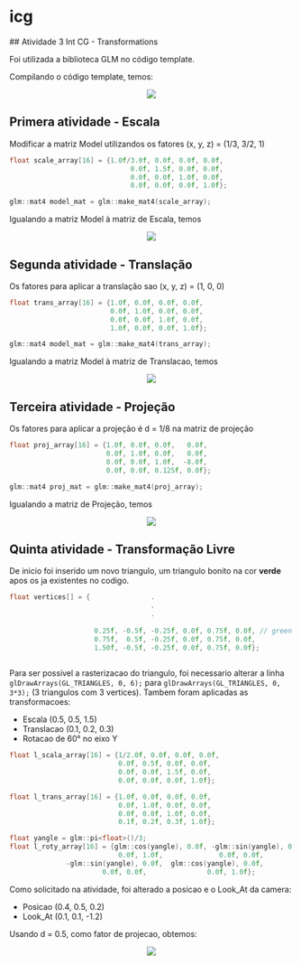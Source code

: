 # icg

﻿## Atividade 3 Int CG - Transformations

Foi utilizada a biblioteca GLM no código template.

Compilando o código template, temos:

<p align="center">
  <img src="imagens/figura1.png" >
</p>

## Primera atividade - Escala

Modificar a matriz Model utilizandos os fatores (x, y, z) = (1/3, 3/2, 1)

```C
float scale_array[16] = {1.0f/3.0f, 0.0f, 0.0f, 0.0f,
                              0.0f, 1.5f, 0.0f, 0.0f,
                              0.0f, 0.0f, 1.0f, 0.0f,
                              0.0f, 0.0f, 0.0f, 1.0f};

glm::mat4 model_mat = glm::make_mat4(scale_array);
```
Igualando a matriz Model à matriz de Escala, temos

<p align="center">
  <img src="imagens/scala.png" >
</p>


## Segunda atividade - Translação

Os fatores para aplicar a translação sao (x, y, z) = (1, 0, 0)

```C
float trans_array[16] = {1.0f, 0.0f, 0.0f, 0.0f,
                         0.0f, 1.0f, 0.0f, 0.0f,
                         0.0f, 0.0f, 1.0f, 0.0f,
                         1.0f, 0.0f, 0.0f, 1.0f};

glm::mat4 model_mat = glm::make_mat4(trans_array);
```
Igualando a matriz Model à matriz de Translacao, temos

<p align="center">
  <img src="imagens/trans.png" >
</p>


## Terceira atividade - Projeção

Os fatores para aplicar a projeção é d = 1/8 na matriz de projeção

```C
float proj_array[16] = {1.0f, 0.0f, 0.0f,   0.0f, 
                        0.0f, 1.0f, 0.0f,   0.0f, 
                        0.0f, 0.0f, 1.0f,  -8.0f, 
                        0.0f, 0.0f, 0.125f, 0.0f};

glm::mat4 proj_mat = glm::make_mat4(proj_array);
```
Igualando a matriz de Projeção, temos

<p align="center">
  <img src="imagens/projecao.png" >
</p>




## Quinta atividade - Transformação Livre

De inicio foi inserido um novo triangulo, um triangulo bonito na cor **verde** apos os ja existentes no codigo.

```C
float vertices[] = {               .
                                   .
                                   .
                                   
                     0.25f, -0.5f, -0.25f, 0.0f, 0.75f, 0.0f, // green triangle (middle)
                     0.75f,  0.5f, -0.25f, 0.0f, 0.75f, 0.0f,
                     1.50f, -0.5f, -0.25f, 0.0f, 0.75f, 0.0f}; 
  
```
Para ser possivel a rasterizacao do triangulo, foi necessario alterar a linha `glDrawArrays(GL_TRIANGLES, 0, 6);` para `glDrawArrays(GL_TRIANGLES, 0, 3*3);` (3 triangulos com 3 vertices). Tambem foram aplicadas as transformacoes:

* Escala            (0.5, 0.5, 1.5)
* Translacao        (0.1, 0.2, 0.3)
* Rotacao de 60° no eixo Y

```C
float l_scala_array[16] = {1/2.0f, 0.0f, 0.0f, 0.0f,
                           0.0f, 0.5f, 0.0f, 0.0f,
                           0.0f, 0.0f, 1.5f, 0.0f,
                           0.0f, 0.0f, 0.0f, 1.0f};

float l_trans_array[16] = {1.0f, 0.0f, 0.0f, 0.0f,
                           0.0f, 1.0f, 0.0f, 0.0f,
                           0.0f, 0.0f, 1.0f, 0.0f,
                           0.1f, 0.2f, 0.3f, 1.0f};

float yangle = glm::pi<float>()/3;
float l_roty_array[16] = {glm::cos(yangle), 0.0f, -glm::sin(yangle), 0.0f,
			               0.0f, 1.0f,              0.0f, 0.0f,
			  -glm::sin(yangle), 0.0f,  glm::cos(yangle), 0.0f,
				       0.0f, 0.0f,   	         0.0f, 1.0f};
```

Como solicitado na atividade, foi alterado a posicao e o Look_At da camera:

* Posicao (0.4, 0.5,  0.2)
* Look_At (0.1, 0.1, -1.2)

Usando d = 0.5, como fator de projecao, obtemos:

<p align="center">
  <img src="imagens/livTrans.png" >
</p>


